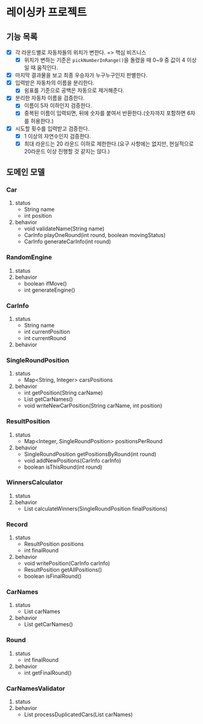 # 레이싱카 프로젝트

## 기능 목록
- [x] 각 라운드별로 자동차들의 위치가 변한다. => 핵심 비즈니스
  - [x] 위치가 변하는 기준은 `pickNumberInRange()`을 돌렸을 때 0~9 중 값이 4 이상일 때 움직인다.
- [x] 마지막 결과물을 보고 최종 우승자가 누구누구인지 판별한다.
- [x] 입력받은 자동차의 이름을 분리한다.
  - [x] 쉼표를 기준으로 공백은 자동으로 제거해준다.
- [x] 분리한 자동차 이름을 검증한다.
  - [x] 이름이 5자 이하인지 검증한다.
  - [x] 중복된 이름이 입력되면, 뒤에 숫자를 붙여서 반환한다.(숫자까지 포함하면 6자를 허용한다.)
- [x] 시도할 횟수를 입력받고 검증한다.
  - [x] 1 이상의 자연수인지 검증한다.
  - [x] 최대 라운드는 20 라운드 이하로 제한한다.(요구 사항에는 없지만, 현실적으로 20라운드 이상 진행할 것 같지는 않다.)

## 도메인 모델
### Car
1. status
   - String name
   - int position
2. behavior
   - void validateName(String name)
   - CarInfo playOneRound(int round, boolean movingStatus)
   - CarInfo generateCarInfo(int round)

### RandomEngine
1. status
2. behavior
   - boolean ifMove()
   - int generateEngine()

### CarInfo
1. status
   - String name
   - int currentPosition
   - int currentRound
2. behavior

### SingleRoundPosition
1. status
   - Map<String, Integer> carsPositions
2. behavior
   - int getPosition(String carName)
   - List<String> getCarNames()
   - void writeNewCarPosition(String carName, int position)

### ResultPosition
1. status
   - Map<Integer, SingleRoundPosition> positionsPerRound
2. behavior
   - SingleRoundPosition getPositionsByRound(int round)
   - void addNewPositions(CarInfo carInfo)
   - boolean isThisRound(int round)

### WinnersCalculator
1. status
2. behavior
   - List<String> calculateWinners(SingleRoundPosition finalPositions)

### Record
1. status
   - ResultPosition positions
   - int finalRound
2. behavior
   - void writePosition(CarInfo carInfo)
   - ResultPosition getAllPositions()
   - boolean isFinalRound()

### CarNames
1. status
   - List<String> carNames
2. behavior
   - List<String> getCarNames()

### Round
1. status
   - int finalRound
2. behavior
   - int getFinalRound()

### CarNamesValidator
1. status
2. behavior
   - List<String> processDuplicatedCars(List<String> carNames)